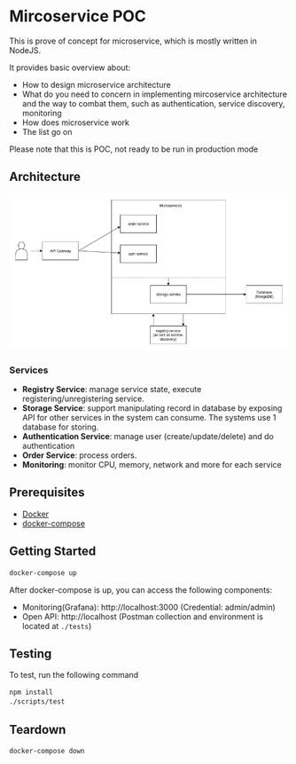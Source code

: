 # Mircoservice POC

This is prove of concept for microservice, which is mostly written in NodeJS.

It provides basic overview about: 
- How to design microservice architecture
- What do you need to concern in implementing mircoservice architecture and the way to combat them, such as authentication, service discovery, monitoring
- How does microservice work
- The list go on

Please note that this is POC, not ready to be run in production mode

## Architecture

![Architecture](./architecture.png)

### Services

- **Registry Service**: manage service state, execute registering/unregistering service.
- **Storage Service**: support manipulating record in database by exposing API for other services in the system can consume. The systems use 1 database for storing.
- **Authentication Service**: manage user (create/update/delete) and do authentication
- **Order Service**: process orders.
- **Monitoring**: monitor CPU, memory, network and more for each service

## Prerequisites

- [Docker](https://docs.docker.com/install/)
- [docker-compose](https://docs.docker.com/compose/install/)

## Getting Started

```bash
docker-compose up
```

After docker-compose is up, you can access the following components:

- Monitoring(Grafana): http://localhost:3000 (Credential: admin/admin)
- Open API: http://localhost (Postman collection and environment is located at `./tests`)

## Testing

To test, run the following command
```bash
npm install
./scripts/test
```

## Teardown

```bash
docker-compose down
```